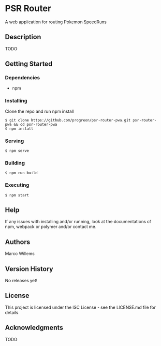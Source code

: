 # PSR Router
A web application for routing Pokemon SpeedRuns
## Description
TODO
## Getting Started
### Dependencies
* npm
### Installing
Clone the repo and run npm install
```shell
$ git clone https://github.com/progreon/psr-router-pwa.git psr-router-pwa && cd psr-router-pwa
$ npm install
```
### Serving
```shell
$ npm serve
```
### Building
```shell
$ npm run build
```
### Executing
```shell
$ npm start
```
## Help
If any issues with installing and/or running, look at the documentations of npm, webpack or polymer and/or contact me.
## Authors
Marco Willems
## Version History
No releases yet!
## License
This project is licensed under the ISC License - see the LICENSE.md file for details
## Acknowledgments
TODO
